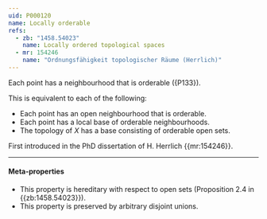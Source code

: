 ```yaml
---
uid: P000120
name: Locally orderable
refs:
  - zb: "1458.54023"
    name: Locally ordered topological spaces
  - mr: 154246
    name: "Ordnungsfähigkeit topologischer Räume (Herrlich)"
---
```


Each point has a neighbourhood that is orderable ({P133}).

This is equivalent to each of the following:
- Each point has an open neighbourhood that is orderable.
- Each point has a local base of orderable neighbourhoods.
- The topology of $X$ has a base consisting of orderable open sets.

First introduced in the PhD dissertation of H. Herrlich {{mr:154246}}. 

----
#### Meta-properties

- This property is hereditary with respect to open sets (Proposition 2.4 in {{zb:1458.54023}}).
- This property is preserved by arbitrary disjoint unions.

